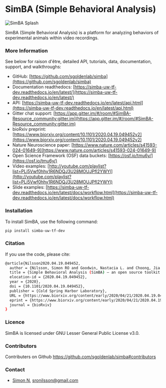 # SimBA (Simple Behavioral Analysis)
![SimBA Splash](https://raw.githubusercontent.com/sgoldenlab/simba/master/docs/tutorials_rst/img/index/landing_page_1.png)

SimBA (Simple Behavioral Analysis) is a platform for analyzing behaviors of experimental animals within video recordings.

### More Information
See below for raison d'être, detailed API, tutorials, data, documentation, support, and walkthroughs:

- GitHub: [https://github.com/sgoldenlab/simba](https://github.com/sgoldenlab/simba)
- Documentation readthedocs: [https://simba-uw-tf-dev.readthedocs.io/en/latest/](https://simba-uw-tf-dev.readthedocs.io/en/latest/)
- API: [https://simba-uw-tf-dev.readthedocs.io/en/latest/api.html](https://simba-uw-tf-dev.readthedocs.io/en/latest/api.html)
- Gitter chat support: [https://app.gitter.im/#/room/#SimBA-Resource_community:gitter.im](https://app.gitter.im/#/room/#SimBA-Resource_community:gitter.im)
- bioRxiv preprint: [https://www.biorxiv.org/content/10.1101/2020.04.19.049452v2](https://www.biorxiv.org/content/10.1101/2020.04.19.049452v2)
- Nature Neuroscience paper: [https://www.nature.com/articles/s41593-024-01649-9](https://www.nature.com/articles/s41593-024-01649-9)
- Open Science Framework (OSF) data buckets: [https://osf.io/tmu6y/](https://osf.io/tmu6y/)
- Video examples: [http://youtube.com/playlist?list=PLi5Vwf0hhy1R6NDQJ3U28MOUJPfl2YWYl](http://youtube.com/playlist?list=PLi5Vwf0hhy1R6NDQJ3U28MOUJPfl2YWYl)
- Slide examples: [https://simba-uw-tf-dev.readthedocs.io/en/latest/docs/workflow.html](https://simba-uw-tf-dev.readthedocs.io/en/latest/docs/workflow.html)

### Installation
To install SimBA, use the following command:

```bash
pip install simba-uw-tf-dev
```

### Citation
If you use the code, please cite:

```bash
@article{Nilsson2020.04.19.049452,
  author = {Nilsson, Simon RO and Goodwin, Nastacia L. and Choong, Jia Jie and Hwang, Sophia and Wright, Hayden R and Norville, Zane C and Tong, Xiaoyu and Lin, Dayu and Bentzley, Brandon S. and Eshel, Neir and McLaughlin, Ryan J and Golden, Sam A.},
  title = {Simple Behavioral Analysis (SimBA) – an open source toolkit for computer classification of complex social behaviors in experimental animals},
  elocation-id = {2020.04.19.049452},
  year = {2020},
  doi = {10.1101/2020.04.19.049452},
  publisher = {Cold Spring Harbor Laboratory},
  URL = {https://www.biorxiv.org/content/early/2020/04/21/2020.04.19.049452},
  eprint = {https://www.biorxiv.org/content/early/2020/04/21/2020.04.19.049452.full.pdf},
  journal = {bioRxiv}
}
```

### Licence
SimBA is licensed under GNU Lesser General Public License v3.0.

### Contributors
Contributers on Github https://github.com/sgoldenlab/simba#contributors

### Contact
* [Simon N](https://github.com/sronilsson), [sronilsson@gmail.com](mailto:sronilsson@gmail.com)


